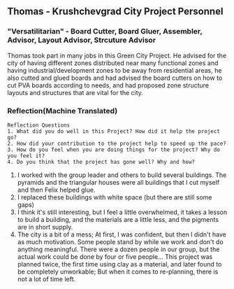 ## Thomas - Krushchevgrad City Project Personnel

### "Versatilitarian" - Board Cutter, Board Gluer, Assembler, Advisor, Layout Advisor, Strcuture Advisor

Thomas took part in many jobs in this Green City Project. He advised for the city of having different zones distributed near many functional zones and having industrial/development zones to be away from residential areas, he also cutted and glued boards and had advised the board cutters on how to cut PVA boards according to needs, and had proposed zone structure layouts and structures that are vital for the city.

### Reflection(Machine Translated)
```
Reflection Questions
1. What did you do well in this Project? How did it help the project go?
2. How did your contribution to the project help to speed up the pace?
3. How do you feel when you are doing things for the project? Why do you feel it?
4. Do you think that the project has gone well? Why and how?
```

1. I worked with the group leader and others to build several buildings. The pyramids and the triangular houses were all buildings that I cut myself and then Felix helped glue.
2. I replaced these buildings with white space (but there are still some gaps)
3. I think it's still interesting, but I feel a little overwhelmed, it takes a lesson to build a building, and the materials are a little less, and the pigments are in short supply.
4. The city is a bit of a mess; At first, I was confident, but then I didn't have as much motivation. Some people stand by while we work and don't do anything meaningful. There were a dozen people in our group, but the actual work could be done by four or five people... This project was planned twice, the first time using clay as a material, and later found to be completely unworkable; But when it comes to re-planning, there is not a lot of time left.